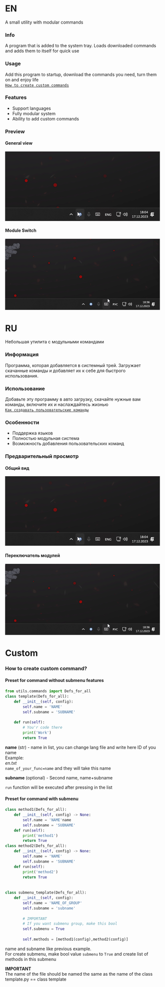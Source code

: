 # EN
A small utility with modular commands  
### Info
A program that is added to the system tray. Loads downloaded commands and adds them to itself for quick use
### Usage
Add this program to startup, download the commands you need, turn them on and enjoy life  
[`How to create custom commands`](#Customs)
### Features
 - Support languages
 - Fully modular system
 - Ability to add custom commands
### Preview
#### General view
![image info](preview/en_show.gif)
#### Module Switch
![image info](preview/en_module_switch.gif)

# RU
Небольшая утилита с модульными командами  
### Информация
Программа, которая добавляется в системный трей. Загружает скачанные команды и добавляет их к себе для быстрого использования.
### Использование
Добавьте эту программу в авто загрузку, скачайте нужные вам команды, включите их и наслаждайтесь жизнью  
[`Как создавать пользовательские команды`](#Customs)
### Особенности
 - Поддержка языков
 - Полностью модульная система
 - Возможность добавления пользовательских команд
### Предварительный просмотр
#### Общий вид
![image info](preview/en_show.gif)
#### Переключатель модулей
![image info](preview/en_module_switch.gif)
# Custom
### How to create custom command?
#### Preset for command without submenu features
```py
from utils.commands import Defs_for_all
class template(Defs_for_all):
    def __init__(self, config):
        self.name = 'NAME'
        self.subname = 'SUBNAME' 
        
    def run(self):
        # You'r code there
        print('Work')
        return True
```
**name** (str) - name in list, you can change lang file and write here ID of you name  
Example:  
_en.txt_  
`name_of_your_func=name`
and they will take this name

**subname** (optional) - Second name, name+subname

`run` function will be executed after pressing in the list

#### Preset for command with submenu

```py
class method1(Defs_for_all):
    def __init__(self, config) -> None:
        self.name = 'NAME'name
        self.subname = 'SUBNAME'
    def run(self):
        print('method1')
        return True
class method2(Defs_for_all):
    def __init__(self, config) -> None:
        self.name = 'NAME'
        self.subname = 'SUBNAME'
    def run(self):
        print('method2')
        return True


class submenu_template(Defs_for_all):
    def __init__(self, config):
        self.name = 'NAME_OF_GROUP'
        self.subname = 'subname' 

        # IMPORTANT
        # If you want submenu group, make this bool
        self.submenu = True

        self.methods = [method1(config),method2(config)]
```
name and subname like previous example.  
For create submenu, make bool value `submenu` to `True` and create list of methods in this submenu

**IMPORTANT**  
The name of the file should be named the same as the name of the class  
template.py == class template  
